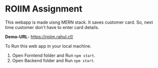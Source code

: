 # ROIIM Assignment

This webapp is made uisng MERN stack. It saves customer card. So, next time customer don't have to enter card details.

**Demo-URL**- https://roiim.rahul.cf/

To Run this web app in your local machine.
1. Open Forntend folder and Run `npm start`.
2. Open Backend folder and Run  `npm start`.

